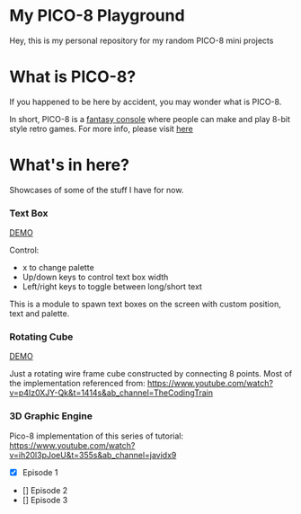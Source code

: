 # My PICO-8 Playground

Hey, this is my personal repository for my random PICO-8 mini projects

# What is PICO-8?

If you happened to be here by accident, you may wonder what is PICO-8.

In short, PICO-8 is a [fantasy console](https://en.wikipedia.org/wiki/Fantasy_video_game_console) where people can make and play
8-bit style retro games. For more info, please visit [here](https://www.lexaloffle.com/pico-8.php)

# What's in here? 

Showcases of some of the stuff I have for now.

### Text Box

[DEMO](https://wiiasd.github.io/pico8playground/text_box/build/html/text_box.html)

Control:
- x to change palette
- Up/down keys to control text box width
- Left/right keys to toggle between long/short text

This is a module to spawn text boxes on the screen with custom position, text and palette.

### Rotating Cube

[DEMO](https://wiiasd.github.io/pico8playground/rotating_cube/build/html/rotating_cube.html)

Just a rotating wire frame cube constructed by connecting 8 points. Most of the implementation referenced from: https://www.youtube.com/watch?v=p4Iz0XJY-Qk&t=1414s&ab_channel=TheCodingTrain

### 3D Graphic Engine

Pico-8 implementation of this series of tutorial: https://www.youtube.com/watch?v=ih20l3pJoeU&t=355s&ab_channel=javidx9

- [x] Episode 1
- [] Episode 2
- [] Episode 3
